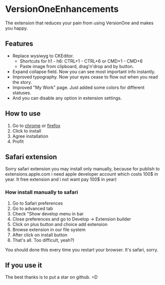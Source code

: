 # VersionOneEnhancements
The extension that reduces your pain from using VersionOne and makes you happy.

## Features
* Replace wysiwyg to CKEditor.
  * Shortcuts for h1 - h6: CTRL+1 - CTRL+6 or CMD+1 - CMD+6
  * Paste image from clipboard, drag'n'drop and by button.
* Expand collapse field. Now you can see most important info instantly.
* Improved typography. Now your eyes cease to flow out when you read the story.
* Improved "My Work" page. Just added some colors for different statuses.
* And you can disable any option in extension settings.

## How to use
1. Go to [chrome](https://chrome.google.com/webstore/detail/gmblpbbcppfbfcoppndaonablghmoodi/) or [firefox](https://addons.mozilla.org/ru/firefox/addon/versiononeenhancements/)
2. Click to install
3. Agree installation
4. Profit

## Safari extension
Sorry safari extension you may install only manually, because for publish to extensions.apple.com i need apple developer account which costs 100$ in year. It free extension and i not want pay 100$ in year)

### How install manually to safari
1. Go to Safari preferences
2. Go to advanced tab
3. Check "Show develop menu in bar
4. Close preferences and go to Develop -> Extension builder
5. Click on plus button and choice add extension
6. Browse extension in our file system
7. After click on install button
8. That's all. Too difficult, yeah?) 

You should done this every time you restart your browser. It's safari, sorry.

## If you use it
The best thanks is to put a star on github. =D
